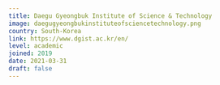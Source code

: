 ```yaml
---
title: Daegu Gyeongbuk Institute of Science & Technology
image: daegugyeongbukinstituteofsciencetechnology.png
country: South-Korea
link: https://www.dgist.ac.kr/en/
level: academic
joined: 2019
date: 2021-03-31
draft: false
---
```

